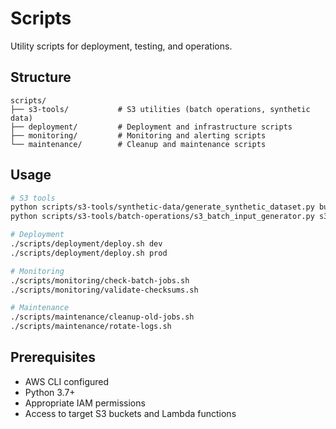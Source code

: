 # Scripts

Utility scripts for deployment, testing, and operations.

## Structure

```
scripts/
├── s3-tools/           # S3 utilities (batch operations, synthetic data)
├── deployment/         # Deployment and infrastructure scripts
├── monitoring/         # Monitoring and alerting scripts
└── maintenance/        # Cleanup and maintenance scripts
```

## Usage

```bash
# S3 tools
python scripts/s3-tools/synthetic-data/generate_synthetic_dataset.py bucket --max-size 10
python scripts/s3-tools/batch-operations/s3_batch_input_generator.py s3://bucket/data/

# Deployment
./scripts/deployment/deploy.sh dev
./scripts/deployment/deploy.sh prod

# Monitoring
./scripts/monitoring/check-batch-jobs.sh
./scripts/monitoring/validate-checksums.sh

# Maintenance
./scripts/maintenance/cleanup-old-jobs.sh
./scripts/maintenance/rotate-logs.sh
```

## Prerequisites

- AWS CLI configured
- Python 3.7+
- Appropriate IAM permissions
- Access to target S3 buckets and Lambda functions
